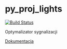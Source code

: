 # py_proj_lights
[![Build Status](https://travis-ci.org/DrimTim32/py_proj_lights.svg?branch=master)](https://travis-ci.org/DrimTim32/py_proj_lights)

Optymalizator sygnalizacji

[Dokumentacja](https://drimtim32.github.io/lights_docs/)

